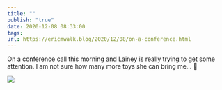 ```yaml
---
title: ""
publish: "true"
date: 2020-12-08 08:33:00
tags: 
url: https://ericmwalk.blog/2020/12/08/on-a-conference.html
---
```


On a conference call this morning and Lainey is really trying to get some attention. I am not sure how many more toys she can bring me… 🐶


![](https://ericmwalk.blog/uploads/2020/a0a30c731e.jpg)